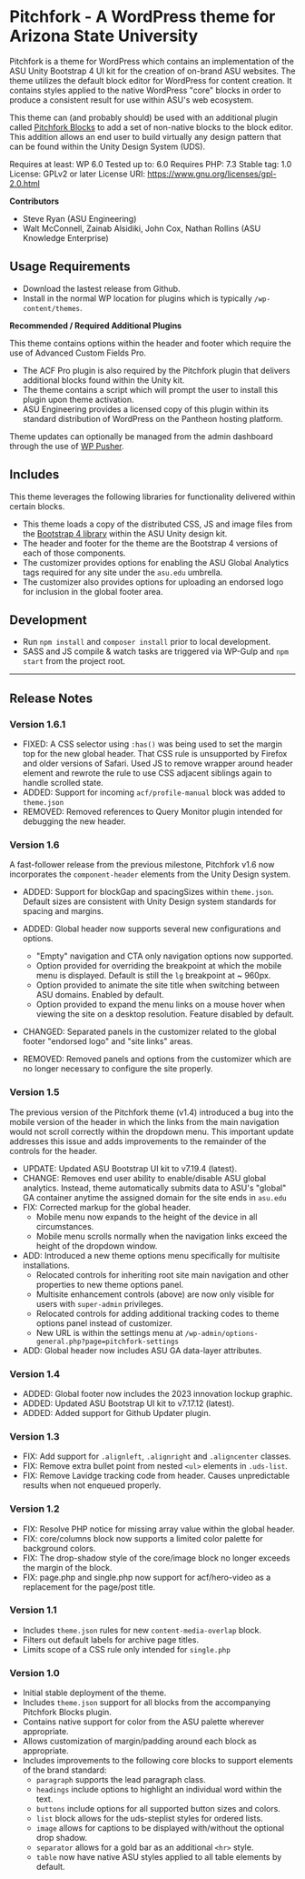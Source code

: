 # Pitchfork - A WordPress theme for Arizona State University

Pitchfork is a theme for WordPress which contains an implementation of the ASU Unity Bootstrap 4 UI kit for the creation of on-brand ASU websites. The theme utilizes the default block editor for WordPress for content creation. It contains styles applied to the native WordPress "core" blocks in order to produce a consistent result for use within ASU's web ecosystem.

This theme can (and probably should) be used with an additional plugin called [Pitchfork Blocks](https://github.com/asuengineering/pitchfork-blocks) to add a set of non-native blocks to the block editor. This addition allows an end user to build virtually any design pattern that can be found within the Unity Design System (UDS).

Requires at least: WP 6.0
Tested up to: 6.0
Requires PHP: 7.3
Stable tag: 1.0
License: GPLv2 or later
License URI: https://www.gnu.org/licenses/gpl-2.0.html

**Contributors**

- Steve Ryan (ASU Engineering)
- Walt McConnell, Zainab Alsidiki, John Cox, Nathan Rollins (ASU Knowledge Enterprise)

## Usage Requirements

- Download the lastest release from Github.
- Install in the normal WP location for plugins which is typically `/wp-content/themes`.

**Recommended / Required Additional Plugins**

This theme contains options within the header and footer which require the use of Advanced Custom Fields Pro.
- The ACF Pro plugin is also required by the Pitchfork plugin that delivers additional blocks found within the Unity kit.
- The theme contains a script which will prompt the user to install this plugin upon theme activation.
- ASU Engineering provides a licensed copy of this plugin within its standard distribution of WordPress on the Pantheon hosting platform.

Theme updates can optionally be managed from the admin dashboard through the use of [WP Pusher](https://wppusher.com/).

## Includes

This theme leverages the following libraries for functionality delivered within certain blocks.

- This theme loads a copy of the distributed CSS, JS and image files from the [Bootstrap 4 library](https://github.com/ASU/asu-unity-stack/tree/dev/packages/bootstrap4-theme) within the ASU Unity design kit.
- The header and footer for the theme are the Bootstrap 4 versions of each of those components.
- The customizer provides options for enabling the ASU Global Analytics tags required for any site under the `asu.edu` umbrella.
- The customizer also provides options for uploading an endorsed logo for inclusion in the global footer area.

## Development

- Run `npm install` and `composer install` prior to local development.
- SASS and JS compile & watch tasks are triggered via WP-Gulp and `npm start` from the project root.

<hr>

## Release Notes

### Version 1.6.1
- FIXED: A CSS selector using `:has()` was being used to set the margin top for the new global header. That CSS rule is unsupported by Firefox and older versions of Safari. Used JS to remove wrapper around header element and rewrote the rule to use CSS adjacent siblings again to handle scrolled state.
- ADDED: Support for incoming `acf/profile-manual` block was added to `theme.json`
- REMOVED: Removed references to Query Monitor plugin intended for debugging the new header.

### Version 1.6

A fast-follower release from the previous milestone, Pitchfork v1.6 now incorporates the `component-header` elements from the Unity Design system.

- ADDED: Support for blockGap and spacingSizes within `theme.json`. Default sizes are consistent with Unity Design system standards for spacing and margins.

- ADDED: Global header now supports several new configurations and options.
  - "Empty" navigation and CTA only navigation options now supported.
  - Option provided for overriding the breakpoint at which the mobile menu is displayed. Default is still the `lg` breakpoint at ~ 960px.
  - Option provided to animate the site title when switching between ASU domains. Enabled by default.
  - Option provided to expand the menu links on a mouse hover when viewing the site on a desktop resolution. Feature disabled by default.

- CHANGED: Separated panels in the customizer related to the global footer "endorsed logo" and "site links" areas.

- REMOVED: Removed panels and options from the customizer which are no longer necessary to configure the site properly.


### Version 1.5

The previous version of the Pitchfork theme (v1.4) introduced a bug into the mobile version of the header in which the links from the main navigation would not scroll correctly within the dropdown menu. This important update addresses this issue and adds improvements to the remainder of the controls for the header.

- UPDATE: Updated ASU Bootstrap UI kit to v7.19.4 (latest).
- CHANGE: Removes end user ability to enable/disable ASU global analytics. Instead, theme automatically submits data to ASU's "global" GA container anytime the assigned domain for the site ends in `asu.edu`
- FIX: Corrected markup for the global header.
  - Mobile menu now expands to the height of the device in all circumstances.
  - Mobile menu scrolls normally when the navigation links exceed the height of the dropdown window.
- ADD: Introduced a new theme options menu specifically for multisite installations.
  - Relocated controls for inheriting root site main navigation and other properties to new theme options panel.
  - Multisite enhancement controls (above) are now only visible for users with `super-admin` privileges.
  - Relocated controls for adding additional tracking codes to theme options panel instead of customizer.
  - New URL is within the settings menu at  `/wp-admin/options-general.php?page=pitchfork-settings`
- ADD: Global header now includes ASU GA data-layer attributes.

### Version 1.4

- ADDED: Global footer now includes the 2023 innovation lockup graphic.
- ADDED: Updated ASU Bootstrap UI kit to v7.17.12 (latest).
- ADDED: Added support for Github Updater plugin.

### Version 1.3

- FIX: Add support for `.alignleft`, `.alignright` and `.aligncenter` classes.
- FIX: Remove extra bullet point from nested `<ul>` elements in `.uds-list`.
- FIX: Remove Lavidge tracking code from header. Causes unpredictable results when not enqueued properly.

### Version 1.2

- FIX: Resolve PHP notice for missing array value within the global header.
- FIX: core/columns block now supports a limited color palette for background colors.
- FIX: The drop-shadow style of the core/image block no longer exceeds the margin of the block.
- FIX: page.php and single.php now support for acf/hero-video as a replacement for the page/post title.

### Version 1.1

- Includes `theme.json` rules for new `content-media-overlap` block.
- Filters out default labels for archive page titles.
- Limits scope of a CSS rule only intended for `single.php`

### Version 1.0

- Initial stable deployment of the theme.
- Includes `theme.json` support for all blocks from the accompanying Pitchfork Blocks plugin.
- Contains native support for color from the ASU palette wherever appropriate.
- Allows customization of margin/padding around each block as appropriate.
- Includes improvements to the following core blocks to support elements of the brand standard:
  - `paragraph` supports the lead paragraph class.
  - `headings` include options to highlight an individual word within the text.
  - `buttons` include options for all supported button sizes and colors.
  - `list` block allows for the uds-steplist styles for ordered lists.
  - `image` allows for captions to be displayed with/without the optional drop shadow.
  - `separator` allows for a gold bar as an additional `<hr>` style.
  - `table` now have native ASU styles applied to all table elements by default.
